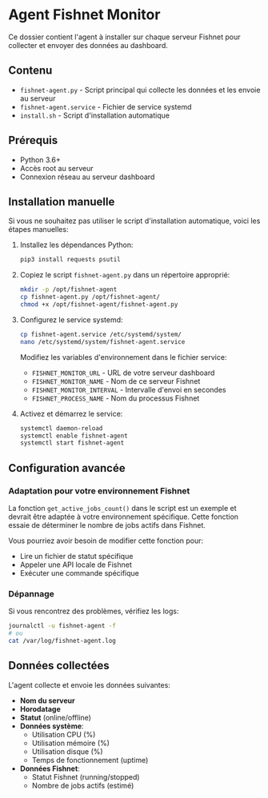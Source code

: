 # Agent Fishnet Monitor

Ce dossier contient l'agent à installer sur chaque serveur Fishnet pour collecter et envoyer des données au dashboard.

## Contenu

- `fishnet-agent.py` - Script principal qui collecte les données et les envoie au serveur
- `fishnet-agent.service` - Fichier de service systemd
- `install.sh` - Script d'installation automatique

## Prérequis

- Python 3.6+
- Accès root au serveur
- Connexion réseau au serveur dashboard

## Installation manuelle

Si vous ne souhaitez pas utiliser le script d'installation automatique, voici les étapes manuelles:

1. Installez les dépendances Python:
   ```bash
   pip3 install requests psutil
   ```

2. Copiez le script `fishnet-agent.py` dans un répertoire approprié:
   ```bash
   mkdir -p /opt/fishnet-agent
   cp fishnet-agent.py /opt/fishnet-agent/
   chmod +x /opt/fishnet-agent/fishnet-agent.py
   ```

3. Configurez le service systemd:
   ```bash
   cp fishnet-agent.service /etc/systemd/system/
   nano /etc/systemd/system/fishnet-agent.service
   ```
   
   Modifiez les variables d'environnement dans le fichier service:
   - `FISHNET_MONITOR_URL` - URL de votre serveur dashboard
   - `FISHNET_MONITOR_NAME` - Nom de ce serveur Fishnet
   - `FISHNET_MONITOR_INTERVAL` - Intervalle d'envoi en secondes
   - `FISHNET_PROCESS_NAME` - Nom du processus Fishnet

4. Activez et démarrez le service:
   ```bash
   systemctl daemon-reload
   systemctl enable fishnet-agent
   systemctl start fishnet-agent
   ```

## Configuration avancée

### Adaptation pour votre environnement Fishnet

La fonction `get_active_jobs_count()` dans le script est un exemple et devrait être adaptée à votre environnement spécifique. Cette fonction essaie de déterminer le nombre de jobs actifs dans Fishnet.

Vous pourriez avoir besoin de modifier cette fonction pour:
- Lire un fichier de statut spécifique
- Appeler une API locale de Fishnet
- Exécuter une commande spécifique

### Dépannage

Si vous rencontrez des problèmes, vérifiez les logs:
```bash
journalctl -u fishnet-agent -f
# ou
cat /var/log/fishnet-agent.log
```

## Données collectées

L'agent collecte et envoie les données suivantes:

- **Nom du serveur**
- **Horodatage**
- **Statut** (online/offline)
- **Données système**:
  - Utilisation CPU (%)
  - Utilisation mémoire (%)
  - Utilisation disque (%)
  - Temps de fonctionnement (uptime)
- **Données Fishnet**:
  - Statut Fishnet (running/stopped)
  - Nombre de jobs actifs (estimé)
